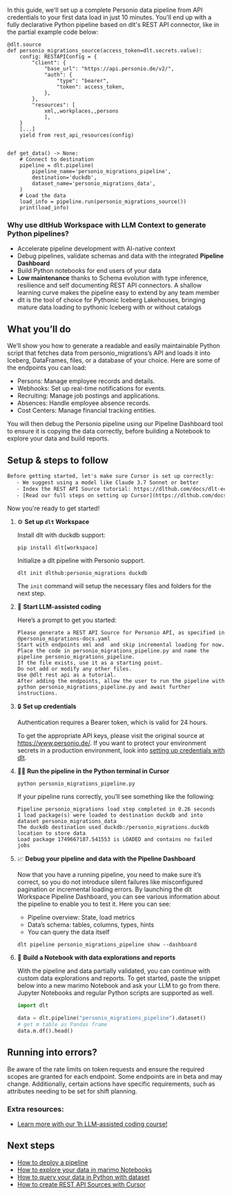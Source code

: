 In this guide, we'll set up a complete Personio data pipeline from API credentials to your first data load in just 10 minutes. You'll end up with a fully declarative Python pipeline based on dlt's REST API connector, like in the partial example code below:

```python-outcome
@dlt.source
def personio_migrations_source(access_token=dlt.secrets.value):
    config: RESTAPIConfig = {
        "client": {
            "base_url": "https://api.personio.de/v2/",
            "auth": {
                "type": "bearer",
                "token": access_token,
            },
        },
        "resources": [
            xml,,workplaces,,persons
            ],
    }
    [...]
    yield from rest_api_resources(config)


def get_data() -> None:
    # Connect to destination
    pipeline = dlt.pipeline(
        pipeline_name='personio_migrations_pipeline',
        destination='duckdb',
        dataset_name='personio_migrations_data', 
    )
    # Load the data
    load_info = pipeline.run(personio_migrations_source())
    print(load_info) 
```

### Why use dltHub Workspace with LLM Context to generate Python pipelines?

- Accelerate pipeline development with AI-native context
- Debug pipelines, validate schemas and data with the integrated **Pipeline Dashboard**
- Build Python notebooks for end users of your data
- **Low maintenance** thanks to Schema evolution with type inference, resilience and self documenting REST API connectors. A shallow learning curve makes the pipeline easy to extend by any team member
- dlt is the tool of choice for Pythonic Iceberg Lakehouses, bringing mature data loading to pythonic Iceberg with or without catalogs

## What you’ll do

We’ll show you how to generate a readable and easily maintainable Python script that fetches data from personio_migrations’s API and loads it into Iceberg, DataFrames, files, or a database of your choice. Here are some of the endpoints you can load:

- Persons: Manage employee records and details.
- Webhooks: Set up real-time notifications for events.
- Recruiting: Manage job postings and applications.
- Absences: Handle employee absence records.
- Cost Centers: Manage financial tracking entities.

You will then debug the Personio pipeline using our Pipeline Dashboard tool to ensure it is copying the data correctly, before building a Notebook to explore your data and build reports.

## Setup & steps to follow

```default
Before getting started, let's make sure Cursor is set up correctly:
   - We suggest using a model like Claude 3.7 Sonnet or better
   - Index the REST API Source tutorial: https://dlthub.com/docs/dlt-ecosystem/verified-sources/rest_api/ and add it to context as **@dlt rest api**
   - [Read our full steps on setting up Cursor](https://dlthub.com/docs/dlt-ecosystem/llm-tooling/cursor-restapi#23-configuring-cursor-with-documentation)
```

Now you're ready to get started!

1. ⚙️ **Set up `dlt` Workspace**
    
    Install dlt with duckdb support:
    ```shell
    pip install dlt[workspace]
    ```

    Initialize a dlt pipeline with Personio support.
    ```shell
    dlt init dlthub:personio_migrations duckdb
    ```

    The `init` command will setup the necessary files and folders for the next step.
    
2. 🤠 **Start LLM-assisted coding**
    
    Here’s a prompt to get you started:
    
    ```prompt
    Please generate a REST API Source for Personio API, as specified in @personio_migrations-docs.yaml 
    Start with endpoints xml and  and skip incremental loading for now. 
    Place the code in personio_migrations_pipeline.py and name the pipeline personio_migrations_pipeline. 
    If the file exists, use it as a starting point. 
    Do not add or modify any other files. 
    Use @dlt rest api as a tutorial. 
    After adding the endpoints, allow the user to run the pipeline with python personio_migrations_pipeline.py and await further instructions.
    ```

    
3. 🔒 **Set up credentials** 
    
    Authentication requires a Bearer token, which is valid for 24 hours.
    
    To get the appropriate API keys, please visit the original source at https://www.personio.de/.
    If you want to protect your environment secrets in a production environment, look into [setting up credentials with dlt](https://dlthub.com/docs/walkthroughs/add_credentials).
    
4. 🏃‍♀️ **Run the pipeline in the Python terminal in Cursor**
    
    ```shell
    python personio_migrations_pipeline.py
    ```
    
    If your pipeline runs correctly, you’ll see something like the following:
    
    ```shell
    Pipeline personio_migrations load step completed in 0.26 seconds
    1 load package(s) were loaded to destination duckdb and into dataset personio_migrations_data
    The duckdb destination used duckdb:/personio_migrations.duckdb location to store data
    Load package 1749667187.541553 is LOADED and contains no failed jobs
    ```
    
5. 📈 **Debug your pipeline and data with the Pipeline Dashboard**

    Now that you have a running pipeline, you need to make sure it’s correct, so you do not introduce silent failures like misconfigured pagination or incremental loading errors. By launching the dlt Workspace Pipeline Dashboard, you can see various information about the pipeline to enable you to test it. Here you can see:
    - Pipeline overview: State, load metrics
    - Data’s schema: tables, columns, types, hints
    - You can query the data itself
    
    ```shell
    dlt pipeline personio_migrations_pipeline show --dashboard
    ```
    
6. 🐍 **Build a Notebook with data explorations and reports**

    With the pipeline and data partially validated, you can continue with custom data explorations and reports. To get started, paste the snippet below into a new marimo Notebook and ask your LLM to go from there. Jupyter Notebooks and regular Python scripts are supported as well.

    
    ```python
    import dlt

   data = dlt.pipeline("personio_migrations_pipeline").dataset()
   # get m table as Pandas frame
   data.m.df().head()
    ```

## Running into errors?

Be aware of the rate limits on token requests and ensure the required scopes are granted for each endpoint. Some endpoints are in beta and may change. Additionally, certain actions have specific requirements, such as attributes needing to be set for shift planning.

### Extra resources:

- [Learn more with our 1h LLM-assisted coding course!](https://www.youtube.com/watch?v=GGid70rnJuM)

## Next steps

- [How to deploy a pipeline](https://dlthub.com/docs/walkthroughs/deploy-a-pipeline)
- [How to explore your data in marimo Notebooks](https://dlthub.com/docs/general-usage/dataset-access/marimo)
- [How to query your data in Python with dataset](https://dlthub.com/docs/general-usage/dataset-access/dataset)
- [How to create REST API Sources with Cursor](https://dlthub.com/docs/dlt-ecosystem/llm-tooling/cursor-restapi)